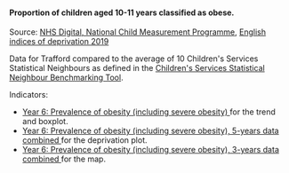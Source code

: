 #### Proportion of children aged 10-11 years classified as obese.

Source: <a href="https://digital.nhs.uk/services/national-child-measurement-programme/" target="_blank">NHS Digital, National Child Measurement Programme</a>, <a href="https://www.gov.uk/government/statistics/english-indices-of-deprivation-2019" target="_blank">English indices of deprivation 2019</a>

Data for Trafford compared to the average of 10 Children's Services Statistical Neighbours as defined in the <a href='https://www.gov.uk/government/publications/local-authority-interactive-tool-lait' target='_blank'>Children's Services Statistical Neighbour Benchmarking Tool</a>.

Indicators:

* <a href="https://fingertips.phe.org.uk/search/90323#page/6/gid" target="_blank"> Year 6: Prevalence of obesity (including severe obesity) </a> for the trend and boxplot.
* <a href="https://fingertips.phe.org.uk/search/92033#page/6/gid" target="_blank"> Year 6: Prevalence of obesity (including severe obesity), 5-years data combined </a> for the deprivation plot.
* <a href="https://fingertips.phe.org.uk/search/93107#page/6/gid" target="_blank"> Year 6: Prevalence of obesity (including severe obesity), 3-years data combined </a> for the map.